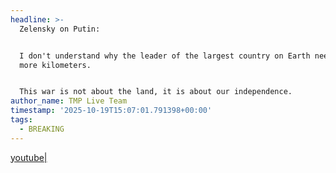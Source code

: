 ```yaml
---
headline: >-
  Zelensky on Putin:


  I don't understand why the leader of the largest country on Earth need some
  more kilometers.


  This war is not about the land, it is about our independence.
author_name: TMP Live Team
timestamp: '2025-10-19T15:07:01.791398+00:00'
tags:
  - BREAKING
---
```

[youtube|](https://youtu.be/H71xIjOh7C4)
